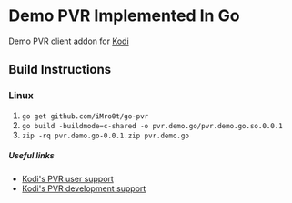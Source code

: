 # Demo PVR Implemented In Go

Demo PVR client addon for [Kodi](http://kodi.tv)

## Build Instructions

### Linux

1. `go get github.com/iMro0t/go-pvr`
2. `go build -buildmode=c-shared -o pvr.demo.go/pvr.demo.go.so.0.0.1`
3. `zip -rq pvr.demo.go-0.0.1.zip pvr.demo.go`

##### Useful links

- [Kodi's PVR user support](http://forum.kodi.tv/forumdisplay.php?fid=167)
- [Kodi's PVR development support](http://forum.kodi.tv/forumdisplay.php?fid=136)
